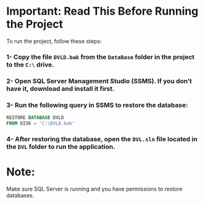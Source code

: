 # Important: Read This Before Running the Project

To run the project, follow these steps:

### 1- Copy the file `DVLD.bak` from the `DataBase` folder in the project to the `C:\` drive.  
### 2- Open SQL Server Management Studio (SSMS). If you don’t have it, download and install it first.  
### 3- Run the following query in SSMS to restore the database:  

   ```sql
   RESTORE DATABASE DVLD  
   FROM DISK = 'C:\DVLD.bak'
   ```

### 4- After restoring the database, open the `DVL.sln` file located in the `DVL` folder to run the application.

# Note:
Make sure SQL Server is running and you have permissions to restore databases.
